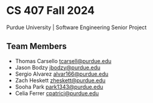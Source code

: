 # CS 407 Fall 2024
Purdue University | Software Engineering Senior Project
## Team Members
* Thomas Carsello <tcarsell@purdue.edu>
* Jason Bodzy <jbodzy@purdue.edu>
* Sergio Alvarez <alvar166@purdue.edu>
* Zach Heskett <zheskett@purdue.edu>
* Sooha Park <park1343@purdue.edu>
* Celia Ferrer <cpatrici@purdue.edu>
